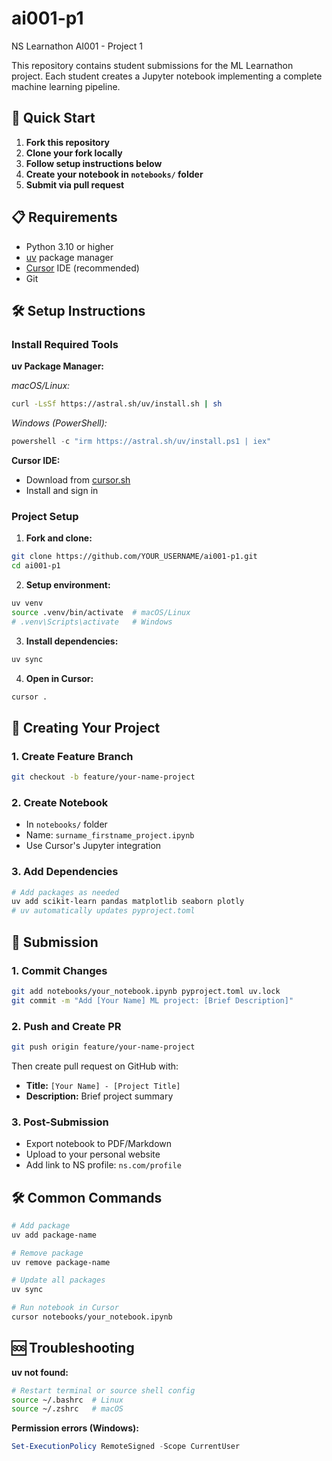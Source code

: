 # ai001-p1
NS Learnathon AI001 - Project 1

This repository contains student submissions for the ML Learnathon project. Each student creates a Jupyter notebook implementing a complete machine learning pipeline.

## 🚀 Quick Start

1. **Fork this repository**
2. **Clone your fork locally**
3. **Follow setup instructions below**
4. **Create your notebook in `notebooks/` folder**
5. **Submit via pull request**

## 📋 Requirements

- Python 3.10 or higher
- [uv](https://github.com/astral-sh/uv) package manager
- [Cursor](https://cursor.sh) IDE (recommended)
- Git

## 🛠️ Setup Instructions

### Install Required Tools

**uv Package Manager:**

*macOS/Linux:*
```bash
curl -LsSf https://astral.sh/uv/install.sh | sh
```

*Windows (PowerShell):*
```powershell
powershell -c "irm https://astral.sh/uv/install.ps1 | iex"
```

**Cursor IDE:**
- Download from [cursor.sh](https://cursor.sh)
- Install and sign in

### Project Setup

1. **Fork and clone:**
```bash
git clone https://github.com/YOUR_USERNAME/ai001-p1.git
cd ai001-p1
```

2. **Setup environment:**
```bash
uv venv
source .venv/bin/activate  # macOS/Linux
# .venv\Scripts\activate   # Windows
```

3. **Install dependencies:**
```bash
uv sync
```

4. **Open in Cursor:**
```bash
cursor .
```

## 📝 Creating Your Project

### 1. Create Feature Branch
```bash
git checkout -b feature/your-name-project
```

### 2. Create Notebook
- In `notebooks/` folder
- Name: `surname_firstname_project.ipynb`
- Use Cursor's Jupyter integration

### 3. Add Dependencies
```bash
# Add packages as needed
uv add scikit-learn pandas matplotlib seaborn plotly
# uv automatically updates pyproject.toml
```

## 🔄 Submission

### 1. Commit Changes
```bash
git add notebooks/your_notebook.ipynb pyproject.toml uv.lock
git commit -m "Add [Your Name] ML project: [Brief Description]"
```

### 2. Push and Create PR
```bash
git push origin feature/your-name-project
```

Then create pull request on GitHub with:
- **Title:** `[Your Name] - [Project Title]`
- **Description:** Brief project summary

### 3. Post-Submission
- Export notebook to PDF/Markdown
- Upload to your personal website  
- Add link to NS profile: `ns.com/profile`

## 🛠️ Common Commands

```bash
# Add package
uv add package-name

# Remove package  
uv remove package-name

# Update all packages
uv sync

# Run notebook in Cursor
cursor notebooks/your_notebook.ipynb
```

## 🆘 Troubleshooting

**uv not found:**
```bash
# Restart terminal or source shell config
source ~/.bashrc  # Linux
source ~/.zshrc   # macOS
```

**Permission errors (Windows):**
```powershell
Set-ExecutionPolicy RemoteSigned -Scope CurrentUser
```

